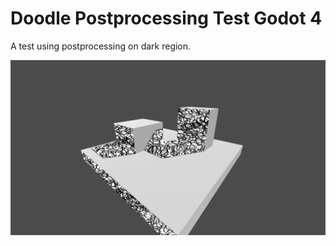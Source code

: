 # Doodle Postprocessing Test Godot 4

A test using postprocessing on dark region.

![Demo](test.png)
